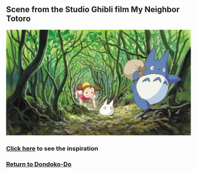 ## Scene from the Studio Ghibli film My Neighbor Totoro
![totoro forest](totoro-forest.jpeg)
### [Click here]() to see the inspiration
### [Return to Dondoko-Do]()
